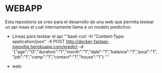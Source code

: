 # WEBAPP

Esta repositorio se creo para el desarrollo de una web que permita testear un api maas el cual internamente llama a un modelo predictivo:

- Lineas para testear el api
'''bash
 curl -H "Content-Type: application/json" -X POST http://docker-fastapi-joenvihe.herokuapp.com/predict -d '{"age":"13","duration":"1","month":"1","date":"1","balance":"1","pout":"1","job":"1","camp":"1","contact":"1","house":"1"}
'''

- web:
